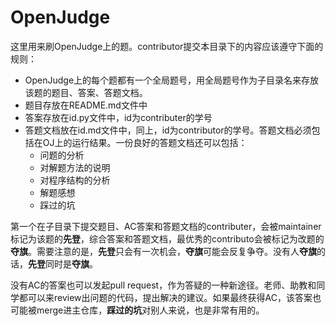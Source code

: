 # OpenJudge

这里用来刷OpenJudge上的题。contributor提交本目录下的内容应该遵守下面的规则：<br>
- OpenJudge上的每个题都有一个全局题号，用全局题号作为子目录名来存放该题的题目、答案、答题文档。
- 题目存放在README.md文件中
- 答案存放在id.py文件中，id为contributer的学号
- 答题文档放在id.md文件中，同上，id为contributor的学号。答题文档必须包括在OJ上的运行结果。一份良好的答题文档还可以包括：
	- 问题的分析
	- 对解题方法的说明
	- 对程序结构的分析
	- 解题感想
	- 踩过的坑

第一个在子目录下提交题目、AC答案和答题文档的contributer，会被maintainer标记为该题的**先登**，综合答案和答题文档，最优秀的contributo会被标记为改题的**夺旗**。需要注意的是，**先登**只会有一次机会，**夺旗**可能会反复争夺。没有人**夺旗**的话，**先登**同时是**夺旗**。

没有AC的答案也可以发起pull request，作为答疑的一种新途径。老师、助教和同学都可以来review出问题的代码，提出解决的建议。如果最终获得AC，该答案也可能被merge进主仓库，**踩过的坑**对别人来说，也是非常有用的。
